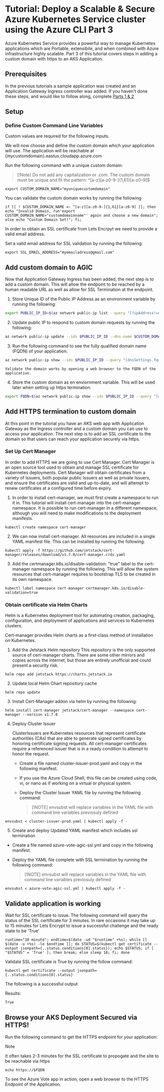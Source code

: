 # Tutorial: Deploy a Scalable & Secure Azure Kubernetes Service cluster using the Azure CLI Part 3
Azure Kubernetes Service provides a powerful way to manage Kubernetes applications which are Portable, extensibile, and when combined with Azure infrastructure highly scalable. Part 3 of this tutorial covers steps in adding a custom domain with https to an AKS Application.

## Prerequisites
In the previous tutorials a sample application was created and an Application Gateway Ingress controller was added. If you haven't done these steps, and would like to follow along, complete [Parts 1 & 2](../Part2ScaleYourApplication/README.md)
## Setup

### Define Custom Command Line Variables 
Custom values are required for the following inputs.

We will now choose and define the custom domain which your application will use. The application will be reachable at {mycustomdomain}.eastus.cloudapp.azure.com
 
 Run the following command with a unique custom domain:
>[!Note] Do not add any capitalization or .com. The custom domain must be unique and fit the pattern: ^[a-z][a-z0-9-]{1,61}[a-z0-9]$

```
export CUSTOM_DOMAIN_NAME="myuniquecustomdomain"
```

You can validate the custom domain works by running the following 
```
if [[ ! $CUSTOM_DOMAIN_NAME =~ ^[a-z][a-z0-9-]{1,61}[a-z0-9] ]]; then echo "Invalid Domain, run'export CUSTOM_DOMAIN_NAME="customdomainname"' again and choose a new domain"; else echo "Custom Domain Set!"; fi; 
```

In order to obtain an SSL certificate from Lets Encrpyt we need to provide a valid email address.

Set a valid email address for SSL validation by running the following:
```
export SSL_EMAIL_ADDRESS="myemailadress@gmail.com"
```

## Add custom domain to AGIC
Now that Application Gateway Ingress has been added, the next step is to add a custom domain. This will allow the endpoint to be reached by a human readable URL as well as allow for SSL Termination at the endpoint.

1. Store Unique ID of the Public IP Address as an environment variable by running the following:

```bash
export PUBLIC_IP_ID=$(az network public-ip list --query "[?ipAddress!=null]|[?contains(ipAddress, '$IP_ADDRESS')].[id]" --output tsv)
```

2. Update public IP to respond to custom domain requests by running the following:

```bash
az network public-ip update --ids $PUBLIC_IP_ID --dns-name $CUSTOM_DOMAIN_NAME
```

3. Run the following command to see the fully qualified domain name (FQDN) of your application. 

```bash
az network public-ip show --ids $PUBLIC_IP_ID --query "[dnsSettings.fqdn]" --output tsv
```

    Validate the domain works by opening a web browser to the FQDN of the application.

4. Store the custom domain as en enviornment variable. This will be used later when setting up https termination.

```bash
export FQDN=$(az network public-ip show --ids $PUBLIC_IP_ID --query "[dnsSettings.fqdn]" --output tsv)
```

## Add HTTPS termination to custom domain 
At this point in the tutorial you have an AKS web app with Application Gateway as the Ingress controller and a custom domain you can use to access your application. The next step is to add an SSL certificate to the domain so that users can reach your application securely via https.  

### Set Up Cert Manager
In order to add HTTPS we are going to use Cert Manager. Cert Manager is an open source tool used to obtain and manage SSL certificate for Kubernetes deployments. Cert Manager will obtain certificates from a variety of Issuers, both popular public Issuers as well as private Issuers, and ensure the certificates are valid and up-to-date, and will attempt to renew certificates at a configured time before expiry.

1. In order to install cert-manager, we must first create a namespace to run it in. This tutorial will install cert-manager into the cert-manager namespace. It is possible to run cert-manager in a different namespace, although you will need to make modifications to the deployment manifests.
```
kubectl create namespace cert-manager
```

2. We can now install cert-manager. All resources are included in a single YAML manifest file. This can be installed by running the following:
```
kubectl apply -f https://github.com/jetstack/cert-manager/releases/download/v1.7.0/cert-manager.crds.yaml
```


3. Add the certmanager.k8s.io/disable-validation: "true" label to the cert-manager namespace by running the following. This will allow the system resources that cert-manager requires to bootstrap TLS to be created in its own namespace.
```
kubectl label namespace cert-manager certmanager.k8s.io/disable-validation=true
```

### Obtain certificate via Helm Charts
Helm is a Kubernetes deployment tool for automating creation, packaging, configuration, and deployment of applications and services to Kubernetes clusters.

Cert-manager provides Helm charts as a first-class method of installation on Kubernetes.

1. Add the Jetstack Helm repository
This repository is the only supported source of cert-manager charts. There are some other mirrors and copies across the internet, but those are entirely unofficial and could present a security risk.
```
helm repo add jetstack https://charts.jetstack.io
```

2. Update local Helm Chart repository cache 
```
helm repo update
```

3. Install Cert-Manager addon via helm by running the following:
```
helm install cert-manager jetstack/cert-manager --namespace cert-manager --version v1.7.0
```

4. Deploy Cluster Issuer 

    ClusterIssuers are Kubernetes resources that represent certificate authorities (CAs) that are able to generate signed certificates by honoring certificate signing requests. All cert-manager certificates require a referenced issuer that is in a ready condition to attempt to honor the request.

    - Create a file named cluster-issuer-prod.yaml and copy in the following manifest.

    - If you use the Azure Cloud Shell, this file can be created using code, vi, or nano as if working on a virtual or physical system.

        
    - Deploy the Cluster Issuer YAML file by running the following command:
        >[!NOTE] envsubst will replace variables in the YAML file with command line variables previosuly defined
```
envsubst < cluster-issuer-prod.yaml | kubectl apply -f -
```

5. Create and deploy Updated YAML manifest which includes ssl termination
 - Create a file named azure-vote-agic-ssl.yml and copy in the following manifest.

- Deploy the YAML file complete with SSL termination by running the following command: 
    >[!NOTE] envsubst will replace variables in the YAML file with command line variables previosuly defined

```
envsubst < azure-vote-agic-ssl.yml | kubectl apply -f -
```
## Validate application is working

Wait for SSL certificate to issue. The following command will query the status of the SSL certificate for 3 minutes.
 In rare occasions it may take up to 15 minutes for Lets Encrypt to issue a successful challenge and the ready state to be 'True'
```
runtime="10 minute"; endtime=$(date -ud "$runtime" +%s); while [[ $(date -u +%s) -le $endtime ]]; do STATUS=$(kubectl get certificate --output jsonpath={..status.conditions[0].status}); echo $STATUS; if [ "$STATUS" = 'True' ]; then break; else sleep 10; fi; done
```

Validate SSL certificate is True by running the follow command:
```
kubectl get certificate --output jsonpath={..status.conditions[0].status}
```

The following is a successful output

Results:
```expected_similarity=0.8
True
```

## Browse your AKS Deployment Secured via HTTPS!
Run the following command to get the HTTPS endpoint for your application:

>[!Note]
> It often takes 2-3 minutes for the SSL certificate to propogate and the site to be reachable via https 
```
echo https://$FQDN
```
To see the Azure Vote app in action, open a web browser to the HTTPS Endpoint of the Application.